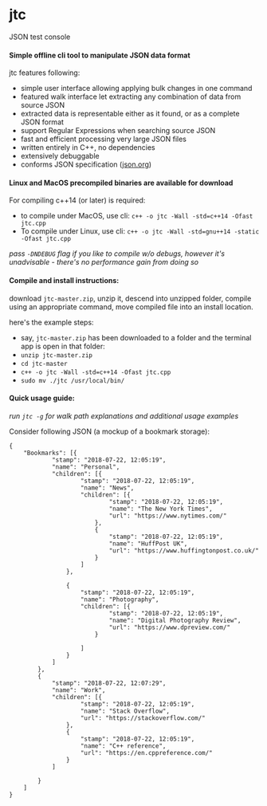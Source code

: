 # jtc
JSON test console 


#### Simple offline cli tool to manipulate JSON data format

jtc features following:
  - simple user interface allowing applying bulk changes in one command
  - featured walk interface let extracting any combination of data from source JSON
  - extracted data is representable either as it found, or as a complete JSON format
  - support Regular Expressions when searching source JSON
  - fast and efficient processing very large JSON files
  - written entirely in C++, no dependencies
  - extensively debuggable
  - conforms JSON specification ([json.org](http://json.org/index.html))


#### Linux and MacOS precompiled binaries are available for download

For compiling c++14 (or later) is required:
  - to compile under MacOS, use cli: `c++ -o jtc -Wall -std=c++14 -Ofast jtc.cpp`
  - To compile under Linux, use cli: `c++ -o jtc -Wall -std=gnu++14 -static -Ofast jtc.cpp`

*pass `-DNDEBUG` flag if you like to compile w/o debugs, however it's unadvisable -
there's no performance gain from doing so*


#### Compile and install instructions:

download `jtc-master.zip`, unzip it, descend into unzipped folder, compile using
an appropriate command, move compiled file into an install location.

here's the example steps:
  - say, `jtc-master.zip` has been downloaded to a folder and the terminal app is open in that folder:
  - `unzip jtc-master.zip`
  - `cd jtc-master`
  - `c++ -o jtc -Wall -std=c++14 -Ofast jtc.cpp`
  - `sudo mv ./jtc /usr/local/bin/`


#### Quick usage guide:
*run `jtc -g` for walk path explanations and additional usage examples*

Consider following JSON (a mockup of a bookmark storage):
```
{
	"Bookmarks": [{
			"stamp": "2018-07-22, 12:05:19",
			"name": "Personal",
			"children": [{
					"stamp": "2018-07-22, 12:05:19",
					"name": "News",
					"children": [{
							"stamp": "2018-07-22, 12:05:19",
							"name": "The New York Times",
							"url": "https://www.nytimes.com/"
						},
						{
							"stamp": "2018-07-22, 12:05:19",
							"name": "HuffPost UK",
							"url": "https://www.huffingtonpost.co.uk/"
						}
					]
				},

				{
					"stamp": "2018-07-22, 12:05:19",
					"name": "Photography",
					"children": [{
							"stamp": "2018-07-22, 12:05:19",
							"name": "Digital Photography Review",
							"url": "https://www.dpreview.com/"
						}

					]
				}
			]
		},
		{
			"stamp": "2018-07-22, 12:07:29",
			"name": "Work",
			"children": [{
					"stamp": "2018-07-22, 12:05:19",
					"name": "Stack Overflow",
					"url": "https://stackoverflow.com/"
				},
				{
					"stamp": "2018-07-22, 12:05:19",
					"name": "C++ reference",
					"url": "https://en.cppreference.com/"
				}
			]

		}
	]
}
```
